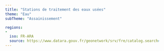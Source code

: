 ```yaml
---
title: "Stations de traitement des eaux usées"
theme: "Eau"
subTheme: "Assainissement"

regions:
-
  iso: FR-ARA
  source: https://www.datara.gouv.fr/geonetwork/srv/fre/catalog.search#/search?resultType=details&sortBy=relevance&from=1&to=20&fast=index&_content_type=json&any=Stations de traitement des eaux usées
---
```

